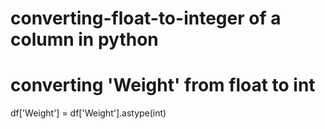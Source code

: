 # converting-float-to-integer of a column in python
# converting 'Weight' from float to int 

df['Weight'] = df['Weight'].astype(int) 
